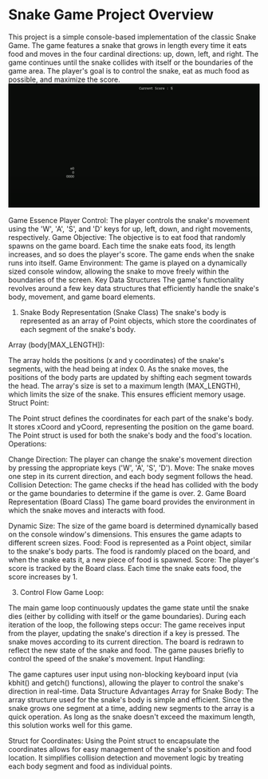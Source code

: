 # Snake Game Project Overview
This project is a simple console-based implementation of the classic Snake Game. The game features a snake that grows in length every time it eats food and moves in the four cardinal directions: up, down, left, and right. The game continues until the snake collides with itself or the boundaries of the game area. The player's goal is to control the snake, eat as much food as possible, and maximize the score.
![Alt text](snake.png)

Game Essence
Player Control: The player controls the snake's movement using the 'W', 'A', 'S', and 'D' keys for up, left, down, and right movements, respectively.
Game Objective: The objective is to eat food that randomly spawns on the game board. Each time the snake eats food, its length increases, and so does the player's score. The game ends when the snake runs into itself.
Game Environment: The game is played on a dynamically sized console window, allowing the snake to move freely within the boundaries of the screen.
Key Data Structures
The game's functionality revolves around a few key data structures that efficiently handle the snake's body, movement, and game board elements.

1. Snake Body Representation (Snake Class)
The snake's body is represented as an array of Point objects, which store the coordinates of each segment of the snake's body.

Array (body[MAX_LENGTH]):

The array holds the positions (x and y coordinates) of the snake's segments, with the head being at index 0.
As the snake moves, the positions of the body parts are updated by shifting each segment towards the head.
The array's size is set to a maximum length (MAX_LENGTH), which limits the size of the snake. This ensures efficient memory usage.
Struct Point:

The Point struct defines the coordinates for each part of the snake's body. It stores xCoord and yCoord, representing the position on the game board.
The Point struct is used for both the snake's body and the food's location.
Operations:

Change Direction: The player can change the snake's movement direction by pressing the appropriate keys ('W', 'A', 'S', 'D').
Move: The snake moves one step in its current direction, and each body segment follows the head.
Collision Detection: The game checks if the head has collided with the body or the game boundaries to determine if the game is over.
2. Game Board Representation (Board Class)
The game board provides the environment in which the snake moves and interacts with food.

Dynamic Size:
The size of the game board is determined dynamically based on the console window's dimensions. This ensures the game adapts to different screen sizes.
Food:
Food is represented as a Point object, similar to the snake's body parts. The food is randomly placed on the board, and when the snake eats it, a new piece of food is spawned.
Score:
The player's score is tracked by the Board class. Each time the snake eats food, the score increases by 1.

3. Control Flow
Game Loop:

The main game loop continuously updates the game state until the snake dies (either by colliding with itself or the game boundaries). During each iteration of the loop, the following steps occur:
The game receives input from the player, updating the snake's direction if a key is pressed.
The snake moves according to its current direction.
The board is redrawn to reflect the new state of the snake and food.
The game pauses briefly to control the speed of the snake's movement.
Input Handling:

The game captures user input using non-blocking keyboard input (via kbhit() and getch() functions), allowing the player to control the snake's direction in real-time.
Data Structure Advantages
Array for Snake Body: The array structure used for the snake's body is simple and efficient. Since the snake grows one segment at a time, adding new segments to the array is a quick operation. As long as the snake doesn't exceed the maximum length, this solution works well for this game.

Struct for Coordinates: Using the Point struct to encapsulate the coordinates allows for easy management of the snake's position and food location. It simplifies collision detection and movement logic by treating each body segment and food as individual points.
